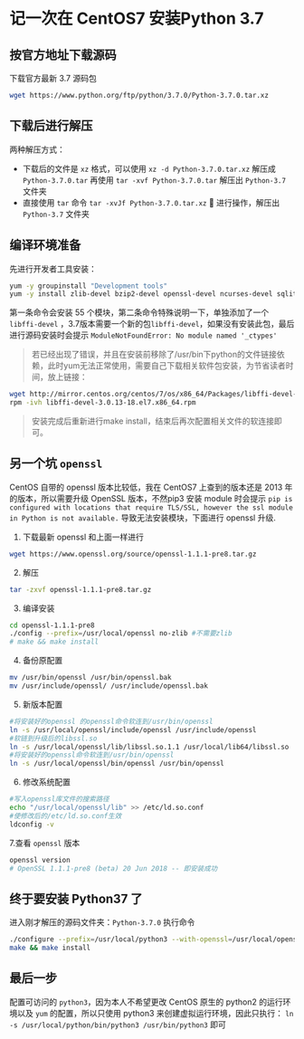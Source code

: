 # 记一次在 CentOS7 安装Python 3.7

## 按官方地址下载源码
下载官方最新 3.7 源码包
```bash
wget https://www.python.org/ftp/python/3.7.0/Python-3.7.0.tar.xz
```

## 下载后进行解压
两种解压方式：
- 下载后的文件是 `xz` 格式，可以使用 `xz -d Python-3.7.0.tar.xz` 解压成 `Python-3.7.0.tar` 再使用 `tar -xvf Python-3.7.0.tar` 解压出 `Python-3.7` 文件夹
- 直接使用 `tar` 命令 `tar -xvJf Python-3.7.0.tar.xz`  进行操作，解压出 `Python-3.7` 文件夹

## 编译环境准备
先进行开发者工具安装：
```bash
yum -y groupinstall "Development tools"
yum -y install zlib-devel bzip2-devel openssl-devel ncurses-devel sqlite-devel readline-devel tk-devel gdbm-devel db4-devel libpcap-devel xz-devel  libffi-devel
```
第一条命令会安装 55 个模块，第二条命令特殊说明一下，单独添加了一个 `libffi-devel` ，3.7版本需要一个新的包`libffi-devel`，如果没有安装此包，最后进行源码安装时会提示 `ModuleNotFoundError: No module named '_ctypes'`
> 若已经出现了错误，并且在安装前移除了/usr/bin下python的文件链接依赖，此时yum无法正常使用，需要自己下载相关软件包安装，为节省读者时间，放上链接：
```bash
wget http://mirror.centos.org/centos/7/os/x86_64/Packages/libffi-devel-3.0.13-18.el7.x86_64.rpm
rpm -ivh libffi-devel-3.0.13-18.el7.x86_64.rpm
```
> 安装完成后重新进行make install，结束后再次配置相关文件的软连接即可。


## 另一个坑 `openssl`
CentOS 自带的 openssl 版本比较低，我在 CentOS7 上查到的版本还是 2013 年的版本，所以需要升级 OpenSSL 版本，不然pip3 安装 module 时会提示 `pip is configured with locations that require TLS/SSL, however the ssl module in Python is not available.` 导致无法安装模块，下面进行 openssl 升级.

1. 下载最新 openssl
和上面一样进行
```bash
wget https://www.openssl.org/source/openssl-1.1.1-pre8.tar.gz
```
2. 解压
```bash
tar -zxvf openssl-1.1.1-pre8.tar.gz
```
3. 编译安装
```bash
cd openssl-1.1.1-pre8
./config --prefix=/usr/local/openssl no-zlib #不需要zlib
# make && make install
```
4. 备份原配置
```bash
mv /usr/bin/openssl /usr/bin/openssl.bak
mv /usr/include/openssl/ /usr/include/openssl.bak
```
5. 新版本配置
```bash
#将安装好的openssl 的openssl命令软连到/usr/bin/openssl
ln -s /usr/local/openssl/include/openssl /usr/include/openssl
#软链到升级后的libssl.so
ln -s /usr/local/openssl/lib/libssl.so.1.1 /usr/local/lib64/libssl.so
#将安装好的openssl命令软连到/usr/bin/openssl
ln -s /usr/local/openssl/bin/openssl /usr/bin/openssl
```
6. 修改系统配置
```bash
#写入openssl库文件的搜索路径
echo "/usr/local/openssl/lib" >> /etc/ld.so.conf
#使修改后的/etc/ld.so.conf生效 
ldconfig -v
```
7.查看 `openssl` 版本
```bash
openssl version
# OpenSSL 1.1.1-pre8 (beta) 20 Jun 2018 -- 即安装成功
```

## 终于要安装 Python37 了
进入刚才解压的源码文件夹：`Python-3.7.0` 执行命令
```bash
./configure --prefix=/usr/local/python3 --with-openssl=/usr/local/openssl
make && make install
```

## 最后一步
配置可访问的 `python3`，因为本人不希望更改 CentOS 原生的 python2 的运行环境以及 `yum` 的配置，所以只使用 python3 来创建虚拟运行环境，因此只执行： `ln -s /usr/local/python/bin/python3 /usr/bin/python3` 即可